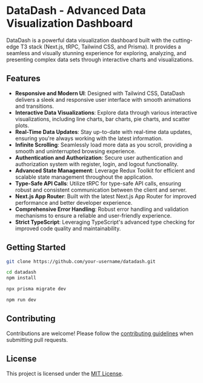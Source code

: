 # DataDash - Advanced Data Visualization Dashboard

DataDash is a powerful data visualization dashboard built with the cutting-edge T3 stack (Next.js, tRPC, Tailwind CSS, and Prisma). It provides a seamless and visually stunning experience for exploring, analyzing, and presenting complex data sets through interactive charts and visualizations.

## Features

- **Responsive and Modern UI**: Designed with Tailwind CSS, DataDash delivers a sleek and responsive user interface with smooth animations and transitions.
- **Interactive Data Visualizations**: Explore data through various interactive visualizations, including line charts, bar charts, pie charts, and scatter plots.
- **Real-Time Data Updates**: Stay up-to-date with real-time data updates, ensuring you're always working with the latest information.
- **Infinite Scrolling**: Seamlessly load more data as you scroll, providing a smooth and uninterrupted browsing experience.
- **Authentication and Authorization**: Secure user authentication and authorization system with register, login, and logout functionality.
- **Advanced State Management**: Leverage Redux Toolkit for efficient and scalable state management throughout the application.
- **Type-Safe API Calls**: Utilize tRPC for type-safe API calls, ensuring robust and consistent communication between the client and server.
- **Next.js App Router**: Built with the latest Next.js App Router for improved performance and better developer experience.
- **Comprehensive Error Handling**: Robust error handling and validation mechanisms to ensure a reliable and user-friendly experience.
- **Strict TypeScript**: Leveraging TypeScript's advanced type checking for improved code quality and maintainability.

## Getting Started


```bash
git clone https://github.com/your-username/datadash.git
```


```bash
cd datadash
npm install
```


```bash
npx prisma migrate dev
```


```bash
npm run dev
```


## Contributing

Contributions are welcome! Please follow the [contributing guidelines](.github/CONTRIBUTING.md) when submitting pull requests.

## License

This project is licensed under the [MIT License](LICENSE).